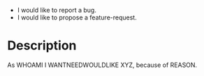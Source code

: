 <!-- Please select accordingly and remove the other-->
- I would like to report a bug.
- I would like to propose a feature-request.

# Description
<!--
    Describe your issue.
    
    Make it as simple as possible, but not simpler.
    
    When providing direct links to lines of code, please make sure the
    URL you paste here contains the commit-ID and not the string `master`
    or the name of any other branch. This way the link stays in tact
    even if the HEADs of the individual branches change.
    
    If you feel you are having a hard time expressing your actual point,
    you can use this simple template if you like:
-->
As WHOAMI I WANTNEEDWOULDLIKE XYZ, because of REASON.

<!--
    Optionally, provide a task- or todo-list of things you regard as
    consequentual actionable tasks in the form of:
    - [ ] task A
    - [ ] task B
    - [ ] ...
-->
